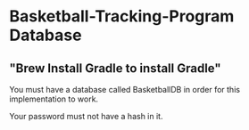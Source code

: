 # Basketball-Tracking-Program Database
## "Brew Install Gradle to install Gradle" 

You must have a database called BasketballDB in order for this implementation to work.

Your password must not have a hash in it.